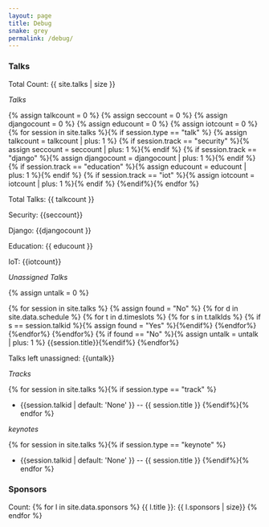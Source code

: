 ```yaml
---
layout: page
title: Debug
snake: grey
permalink: /debug/
---
```


### Talks

Total Count: {{ site.talks | size }}

*Talks*

{% assign talkcount = 0 %}
{% assign seccount = 0 %}
{% assign djangocount = 0 %}
{% assign educount = 0 %}
{% assign iotcount = 0 %}
{% for session in site.talks %}{% if session.type == "talk" %}
{% assign talkcount = talkcount | plus: 1 %}
{% if session.track == "security" %}{% assign seccount = seccount | plus: 1 %}{% endif %}
{% if session.track == "django" %}{% assign djangocount = djangocount | plus: 1 %}{% endif %}
{% if session.track == "education" %}{% assign educount = educount | plus: 1 %}{% endif %}
{% if session.track == "iot" %}{% assign iotcount = iotcount | plus: 1 %}{% endif %}
{%endif%}{% endfor %}

Total Talks: {{ talkcount }}

Security: {{seccount}}

Django: {{djangocount }}

Education: {{ educount }}

IoT: {{iotcount}}

*Unassigned Talks*

{% assign untalk = 0 %}

{% for session in site.talks %}
    {% assign found = "No" %}
    {% for d in site.data.schedule %}
        {% for t in d.timeslots %}
            {% for s in t.talkIds %}
                {% if s == session.talkid %}{% assign found = "Yes" %}{%endif%}
            {%endfor%}
        {%endfor%}
    {%endfor%}
    {% if found == "No" %}{% assign untalk = untalk | plus: 1 %} {{session.title}}{%endif%}
{%endfor%}

Talks left unassigned: {{untalk}}


*Tracks*

{% for session in site.talks %}{% if session.type == "track" %}
- {{session.talkid | default: 'None' }} --  {{ session.title }}
{%endif%}{% endfor %}

*keynotes*

{% for session in site.talks %}{% if session.type == "keynote" %}
- {{session.talkid | default: 'None' }} --  {{ session.title }}
{%endif%}{% endfor %}

### Sponsors

Count: 
{% for l in site.data.sponsors %}
    {{ l.title }}: {{ l.sponsors | size}}
{% endfor %}

